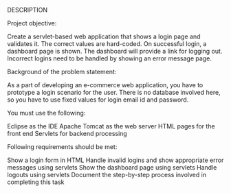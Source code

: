 DESCRIPTION

Project objective:

Create a servlet-based web application that shows a login page and validates it. The correct values are hard-coded. On successful login, a dashboard page is shown. The dashboard will provide a link for logging out. Incorrect logins need to be handled by showing an error message page.

 

Background of the problem statement:

As a part of developing an e-commerce web application, you have to prototype a login scenario for the user. There is no database involved here, so you have to use fixed values for login email id and password.

 

You must use the following:

Eclipse as the IDE
Apache Tomcat as the web server
HTML pages for the front end
Servlets for backend processing
 

Following requirements should be met:

Show a login form in HTML
Handle invalid logins and show appropriate error messages using servlets
Show the dashboard page using servlets
Handle logouts using servlets
Document the step-by-step process involved in completing this task
 
